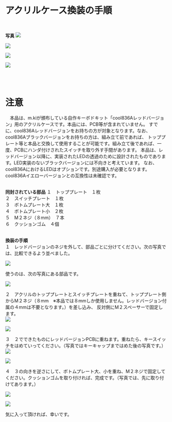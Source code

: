 # アクリルケース換装の手順
<br>

**写真**
![](img/IMG_0286.JPG)

![](img/IMG_0287.JPG)

![](img/IMG_0288.JPG)

![](img/IMG_0289.JPG)

<br>

<br>

# 注意

　本品は、m.kiが頒布している自作キーボドキット「cool836Aレッドバージョン」用のアクリルケースです。本品には、PCB等が含まれていません。
すでに、cool836Aレッドバージョンをお持ちの方が対象となります。なお、cool836Aブラックバージョンをお持ちの方は、組み立て前であれば、
トッププレート等と本品と交換して使用することが可能です。組み立て後であれば、一度、PCBにハンダ付けされたスイッチを取り外す手間があります。
本品は、レッドバージョン以降に、実装されたLEDの透過のために設計されたものであります。LED実装のないブラックバージョンには不向きと考えています。
なお、cool836AにおけるLEDはオプションです。別途購入が必要となります。
cool836Aイエローバージョンとの互換性は未確認です。
<br>
<br>


**同封されている部品**
１　トッププレート　１枚 <br>
２　スイッチプレート　１枚 <br>
３　ボトムプレート大　１枚 <br>
４　ボトムプレート小　２枚 <br>
５　M２ネジ（８mm）　７本 <br>
６　クッションゴム　４個 <br>
<br>

**換装の手順**
<br>
１　レッドバージョンのネジを外して、部品ごとに分けてください。次の写真では、比較できるよう並べました。<br>

![](img/IMG_3812.jpg)

使うのは、次の写真にある部品です。<br>

![](img/IMG_3813.JPG)

２　アクリルのトッププレートとスイッチプレートを重ねて、トッププレート側からM２ネジ（８mm　※本品では８mmしか使用しません。レッドバージョン付属の４mmは不要となります。）を差し込み、
反対側にM２スペーサーで固定します。<br>
![](img/IMG_3815.JPG)

![](img/IMG_3816.JPG)

３　２でできたものにレッドバージョンPCBに重ねます。重ねたら、キースイッチをはめていってください。（写真ではキーキャップまではめた後の写真です。）<br>
![](img/IMG_3817.JPG)

![](img/IMG_3818.JPG)

４　３の向きを逆さにして、ボトムプレート大、小を重ね、M２ネジで固定してください。クッションゴムを取り付ければ、完成です。（写真では、先に取り付けてあります。）<br>

![](img/IMG_3819.JPG)

![](img/IMG_3820.JPG)

気に入って頂ければ、幸いです。



